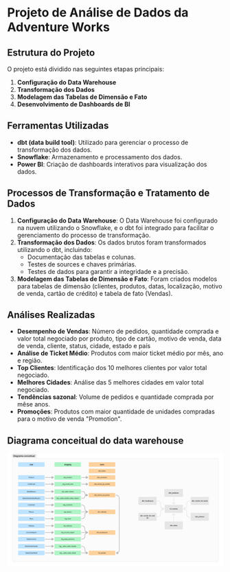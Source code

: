 # Projeto de Análise de Dados da Adventure Works

## Estrutura do Projeto
O projeto está dividido nas seguintes etapas principais:
1. **Configuração do Data Warehouse**
2. **Transformação dos Dados**
3. **Modelagem das Tabelas de Dimensão e Fato**
4. **Desenvolvimento de Dashboards de BI**

## Ferramentas Utilizadas
- **dbt (data build tool)**: Utilizado para gerenciar o processo de transformação dos dados.
- **Snowflake**: Armazenamento e processamento dos dados.
- **Power BI**: Criação de dashboards interativos para visualização dos dados.

## Processos de Transformação e Tratamento de Dados
1. **Configuração do Data Warehouse**: O Data Warehouse foi configurado na nuvem utilizando o Snowflake, e o dbt foi integrado para facilitar o gerenciamento do processo de transformação.
2. **Transformação dos Dados**: Os dados brutos foram transformados utilizando o dbt, incluindo:
   - Documentação das tabelas e colunas.
   - Testes de sources e chaves primárias.
   - Testes de dados para garantir a integridade e a precisão.
3. **Modelagem das Tabelas de Dimensão e Fato**: Foram criados modelos para tabelas de dimensão (clientes, produtos, datas, localização, motivo de venda, cartão de crédito) e tabela de fato (Vendas).

## Análises Realizadas
- **Desempenho de Vendas**: Número de pedidos, quantidade comprada e valor total negociado por produto, tipo de cartão, motivo de venda, data de venda, cliente, status, cidade, estado e país
- **Análise de Ticket Médio**: Produtos com maior ticket médio por mês, ano e região.
- **Top Clientes**: Identificação dos 10 melhores clientes por valor total negociado.
- **Melhores Cidades**: Análise das 5 melhores cidades em valor total negociado.
- **Tendências sazonal**: Volume de pedidos e quantidade comprada por mêse anos.
- **Promoções**: Produtos com maior quantidade de unidades compradas para o motivo de venda "Promotion".

## Diagrama conceitual do data warehouse

![Diagrama conceitual do data warehouse](.github/images/diagrama_conceitual.png)
